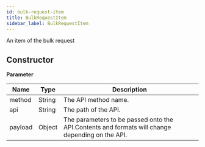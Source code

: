 ```yaml
---
id: bulk-request-item
title: BulkRequestItem
sidebar_label: BulkRequestItem
---
```


An item of the bulk request

## Constructor

**Parameter**

| Name| Type| Description |
| --- | --- | --- |
| method | String | The API method name.
| api | String | The path of the API.
| payload | Object | The parameters to be passed onto the API.Contents and formats will change depending on the API.